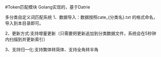 #Token匹配模块
Golang实现的，基于Datrie

多分类自定义词匹配系统
1、数据导入：数据按照cate_{分类名}.txt 的格式命名，导入到本目录即可。

2、更新方式:支持增量更新（只需要把更新追加到分类数据文件，系统会在5秒钟内扫描到并更新索引）

3、支持归一化:支持繁体转简体、支持全角转半角

